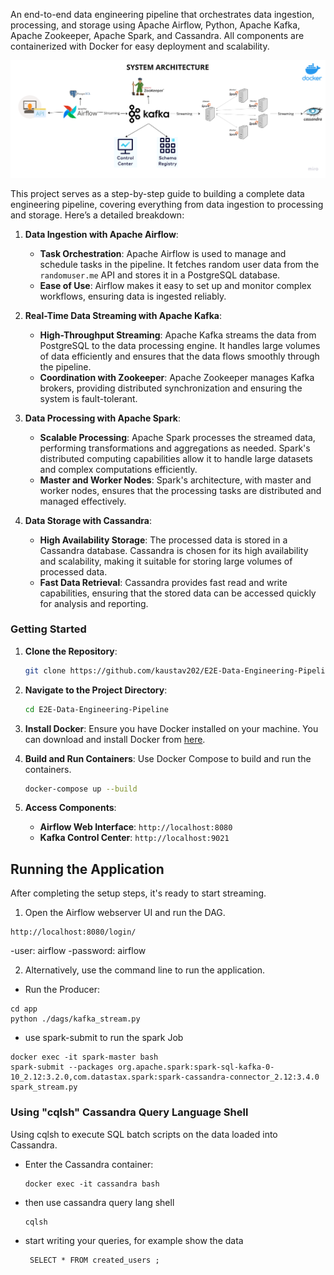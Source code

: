 An end-to-end data engineering pipeline that orchestrates data ingestion, processing, and storage using Apache Airflow, Python, Apache Kafka, Apache Zookeeper, Apache Spark, and Cassandra. All components are containerized with Docker for easy deployment and scalability.


![architecture](Data%20engineering%20architecture%20(1).png)



This project serves as a step-by-step guide to building a complete data engineering pipeline, covering everything from data ingestion to processing and storage. Here’s a detailed breakdown:

1. **Data Ingestion with Apache Airflow**:
   - **Task Orchestration**: Apache Airflow is used to manage and schedule tasks in the pipeline. It fetches random user data from the `randomuser.me` API and stores it in a PostgreSQL database.
   - **Ease of Use**: Airflow makes it easy to set up and monitor complex workflows, ensuring data is ingested reliably.

2. **Real-Time Data Streaming with Apache Kafka**:
   - **High-Throughput Streaming**: Apache Kafka streams the data from PostgreSQL to the data processing engine. It handles large volumes of data efficiently and ensures that the data flows smoothly through the pipeline.
   - **Coordination with Zookeeper**: Apache Zookeeper manages Kafka brokers, providing distributed synchronization and ensuring the system is fault-tolerant.

3. **Data Processing with Apache Spark**:
   - **Scalable Processing**: Apache Spark processes the streamed data, performing transformations and aggregations as needed. Spark's distributed computing capabilities allow it to handle large datasets and complex computations efficiently.
   - **Master and Worker Nodes**: Spark's architecture, with master and worker nodes, ensures that the processing tasks are distributed and managed effectively.

4. **Data Storage with Cassandra**:
   - **High Availability Storage**: The processed data is stored in a Cassandra database. Cassandra is chosen for its high availability and scalability, making it suitable for storing large volumes of processed data.
   - **Fast Data Retrieval**: Cassandra provides fast read and write capabilities, ensuring that the stored data can be accessed quickly for analysis and reporting.


### Getting Started

1. **Clone the Repository**:
   ```bash
   git clone https://github.com/kaustav202/E2E-Data-Engineering-Pipeline.git
   ```

2. **Navigate to the Project Directory**:
   ```bash
   cd E2E-Data-Engineering-Pipeline
   ```

3. **Install Docker**: Ensure you have Docker installed on your machine. You can download and install Docker from [here](https://www.docker.com/products/docker-desktop).


4. **Build and Run Containers**: Use Docker Compose to build and run the containers.
   ```bash
   docker-compose up --build
   ```

5. **Access Components**:
   - **Airflow Web Interface**: `http://localhost:8080`
   - **Kafka Control Center**: `http://localhost:9021`


## Running the Application
After completing the setup steps, it's ready to start streaming.

1. Open the Airflow webserver UI and run the DAG.
  ```
  http://localhost:8080/login/
  ```
  -user: airflow
  -password: airflow

2. Alternatively, use the command line to run the application.
  - Run the Producer:
  ```
  cd app
  python ./dags/kafka_stream.py
  ```
  - use spark-submit to run the spark Job
  ```
  docker exec -it spark-master bash
  spark-submit --packages org.apache.spark:spark-sql-kafka-0-10_2.12:3.2.0,com.datastax.spark:spark-cassandra-connector_2.12:3.4.0 spark_stream.py
  ```

### Using "cqlsh" Cassandra Query Language Shell
Using cqlsh to execute SQL batch scripts on the data loaded into Cassandra.

- Enter the Cassandra container:
   ```
   docker exec -it cassandra bash
   ```
 - then use cassandra query lang shell
   ```
   cqlsh
   ```
 - start writing your queries, for example show the data
   ```
    SELECT * FROM created_users ; 
   ```
